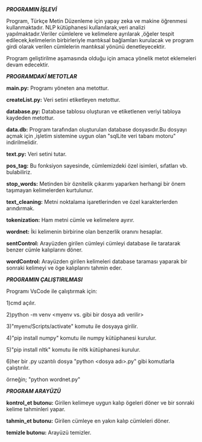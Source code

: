 ***PROGRAMIN İŞLEVİ***

Program, Türkçe Metin Düzenleme için yapay zeka ve makine öğrenmesi kullanmaktadır. NLP kütüphanesi kullanılarak,veri analizi yapılmaktadır.Veriler cümlelere ve kelimelere ayrılarak ,öğeler tespit edilecek,kelimelerin birbirleriyle mantıksal bağlamları kurulacak ve program girdi olarak verilen cümlelerin mantıksal yönünü denetleyecektir.

Program geliştirilme aşamasında olduğu için amaca yönelik metot eklemeleri devam edecektir.

***PROGRAMDAKİ METOTLAR***

**main.py:** Programı yöneten ana metottur.

**createList.py:** Veri setini etiketleyen metottur.

**database.py:** Database tablosu oluşturan ve etiketlenen veriyi tabloya kaydeden metottur.

**data.db:** Program tarafından oluşturulan database dosyasıdır.Bu dosyayı açmak için ,işletim sistemine uygun olan "sqlLite veri tabanı motoru" indirilmelidir.

**text.py:** Veri setini tutar.

**pos_tag:** Bu fonksiyon sayesinde, cümlemizdeki özel isimleri, sıfatları vb. bulabiliriz.

**stop_words:** Metinden bir öznitelik çıkarımı yaparken herhangi bir önem taşımayan kelimelerden kurtulunur.

**text_cleaning:** Metni noktalama işaretlerinden ve özel karakterlerden arındırmak. 

**tokenization:** Ham metni cümle ve kelimelere ayırır.

**wordnet:** İki kelimenin birbirine olan benzerlik oranını hesaplar.

**sentControl:** Arayüzden girilen cümleyi cümleyi database ile taratarak benzer cümle kalıplarını döner.

**wordControl:** Arayüzden girilen kelimeleri database taraması yaparak bir sonraki kelimeyi ve öge kalıplarını tahmin eder.

***PROGRAMIN ÇALIŞTIRILMASI***

Programı VsCode ile çalıştırmak için:

1)cmd açılır.

2)python -m venv <myenv vs. gibi bir dosya adı verilir>

3)"myenv/Scripts/activate" komutu ile dosyaya girilir.

4)"pip install numpy" komutu ile numpy kütüphanesi kurulur.

5)"pip install nltk" komutu ile nltk kütüphanesi kurulur.

6)her bir .py uzantılı dosya "python <dosya adı>.py" gibi komutlarla çalıştırılır.

örneğin; "python wordnet.py"

***PROGRAM ARAYÜZÜ***

**kontrol_et butonu:** Girilen kelimeye uygun kalıp ögeleri döner ve bir sonraki kelime tahminleri yapar.

**tahmin_et butonu:** Girilen cümleye en yakın kalıp cümleleri döner.

**temizle butonu:** Arayüzü temizler.
